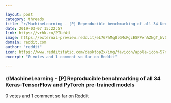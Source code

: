 ```yaml
---

layout: post
category: threads
title: "r/MachineLearning - [P] Reproducible benchmarking of all 34 Keras-TensorFlow and PyTorch pre-trained models"
date: 2019-03-07 15:22:57
link: https://vrhk.co/2IUeWiL
image: https://external-preview.redd.it/eL76PhMq8lGMsFgcESPPxhAZNgT_WvC2m9b_idNvWCk.jpg?auto=webp&s=18f52440dea8d6b9d0f732602dba953ea0f8755c
domain: reddit.com
author: "reddit"
icon: https://www.redditstatic.com/desktop2x/img/favicon/apple-icon-57x57.png
excerpt: "0 votes and 1 comment so far on Reddit"

---
```


### r/MachineLearning - [P] Reproducible benchmarking of all 34 Keras-TensorFlow and PyTorch pre-trained models

0 votes and 1 comment so far on Reddit